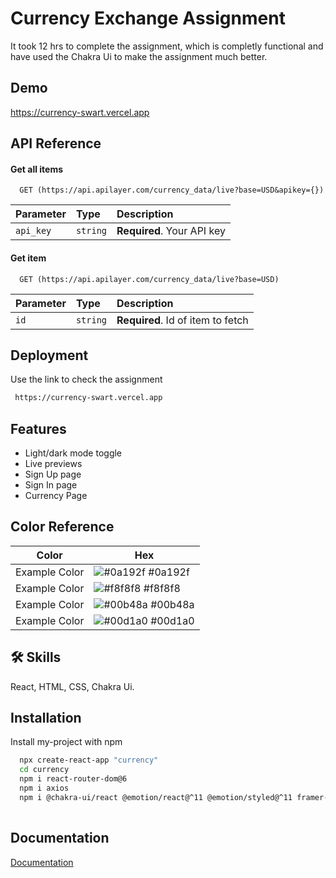
# Currency Exchange Assignment

It took 12 hrs to complete the assignment, which is completly functional and have used the Chakra Ui to make the assignment much better.



## Demo

https://currency-swart.vercel.app


## API Reference

#### Get all items

```http
  GET (https://api.apilayer.com/currency_data/live?base=USD&apikey={})
```

| Parameter | Type     | Description                |
| :-------- | :------- | :------------------------- |
| `api_key` | `string` | **Required**. Your API key |

#### Get item

```http
  GET (https://api.apilayer.com/currency_data/live?base=USD)
```

| Parameter | Type     | Description                       |
| :-------- | :------- | :-------------------------------- |
| `id`      | `string` | **Required**. Id of item to fetch |





## Deployment

Use the link to check the assignment

```bash
 https://currency-swart.vercel.app
```







## Features

- Light/dark mode toggle
- Live previews
- Sign Up page
- Sign In page
- Currency Page

## Color Reference

| Color             | Hex                                                                |
| ----------------- | ------------------------------------------------------------------ |
| Example Color | ![#0a192f](https://via.placeholder.com/10/0a192f?text=+) #0a192f |
| Example Color | ![#f8f8f8](https://via.placeholder.com/10/f8f8f8?text=+) #f8f8f8 |
| Example Color | ![#00b48a](https://via.placeholder.com/10/00b48a?text=+) #00b48a |
| Example Color | ![#00d1a0](https://via.placeholder.com/10/00b48a?text=+) #00d1a0 |



## 🛠 Skills
React, HTML, CSS, Chakra Ui.


## Installation

Install my-project with npm

```bash
  npx create-react-app "currency"
  cd currency
  npm i react-router-dom@6
  npm i axios
  npm i @chakra-ui/react @emotion/react@^11 @emotion/styled@^11 framer-motion@^6
  
```
    
## Documentation

[Documentation](https://swapi.dev/documentation)


